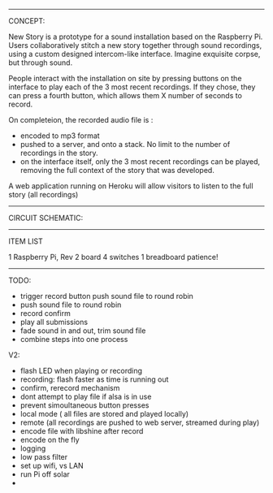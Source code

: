 ************************************************************


CONCEPT:


New Story is a prototype for a sound installation based on the Raspberry Pi. 
Users collaboratively stitch a new story together through sound recordings, using a custom designed intercom-like interface.
Imagine exquisite corpse, but through sound.

People interact with the installation on site by pressing buttons on the interface to play each of the 3 most recent recordings.
If they chose, they can press a fourth button, which allows them X number of seconds to record.

On completeion, the recorded audio file is : 

- encoded to mp3 format
- pushed to a server, and onto a stack. No limit to the number of recordings in the story.
- on the interface itself, only the 3 most recent recordings can be played, removing the full context of the story that was developed.

A web application running on Heroku will allow visitors to listen to the full story (all recordings)

************************************************************


CIRCUIT SCHEMATIC:



************************************************************


ITEM LIST 

1 Raspberry Pi, Rev 2 board
4 switches
1 breadboard
patience!



************************************************************


TODO: 

- trigger record button push sound file to round robin 
- push sound file to round robin
- record confirm 
- play all submissions
- fade sound in and out, trim sound file
- combine steps into one process


V2:
- flash LED when playing or recording
- recording: flash faster as time is running out
- confirm, rerecord mechanism
- dont attempt to play file if alsa is in use
- prevent simoultaneous button presses
- local mode ( all files are stored and played locally)
- remote (all recordings are pushed to web server, streamed during play)
- encode file with libshine after record
- encode on the fly 
- logging
- low pass filter
- set up wifi, vs LAN
- run Pi off solar
- 


